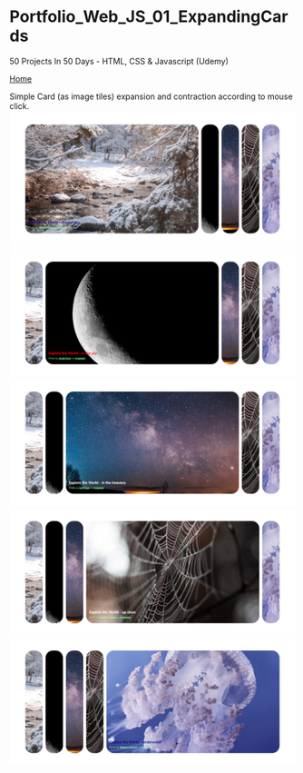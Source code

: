 # Portfolio_Web_JS_01_ExpandingCards
50 Projects In 50 Days - HTML, CSS &amp; Javascript (Udemy)

[Home](../../../READEME.md)

Simple Card (as image tiles) expansion and contraction according to mouse click.
![Image1](./project/screencapture-winter_scene.png)
![Image2](./project/screencapture-moon.png)
![Image3](./project/screencapture-galaxy.png)
![Image4](./project/screencapture-spiders_web.png)
![Image5](./project/screencapture-jellyfish.png)
